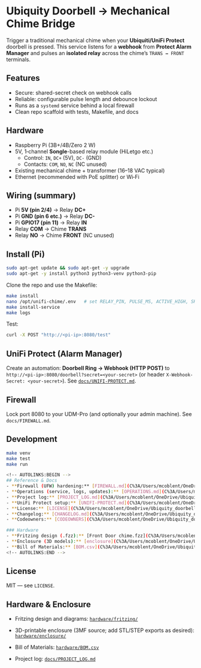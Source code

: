 # Ubiquity Doorbell → Mechanical Chime Bridge

Trigger a traditional mechanical chime when your **Ubiquiti/UniFi Protect** doorbell is pressed.
This service listens for a **webhook** from **Protect Alarm Manager** and pulses an **isolated relay**
across the chime’s `TRANS ↔ FRONT` terminals.

## Features
- Secure: shared-secret check on webhook calls
- Reliable: configurable pulse length and debounce lockout
- Runs as a `systemd` service behind a local firewall
- Clean repo scaffold with tests, Makefile, and docs

## Hardware
- Raspberry Pi (3B+/4B/Zero 2 W)
- 5V, 1‑channel **Songle**-based relay module (HiLetgo etc.)
  - Control: `IN`, `DC+` (5V), `DC-` (GND)
  - Contacts: `COM`, `NO`, `NC` (NC unused)
- Existing mechanical chime + transformer (16–18 VAC typical)
- Ethernet (recommended with PoE splitter) or Wi‑Fi

## Wiring (summary)
- Pi **5V (pin 2/4)** → Relay **DC+**
- Pi **GND (pin 6 etc.)** → Relay **DC-**
- Pi **GPIO17 (pin 11)** → Relay **IN**
- Relay **COM** → Chime **TRANS**
- Relay **NO** → Chime **FRONT** (NC unused)

## Install (Pi)
```bash
sudo apt-get update && sudo apt-get -y upgrade
sudo apt-get -y install python3 python3-venv python3-pip
```

Clone the repo and use the Makefile:
```bash
make install
nano /opt/unifi-chime/.env   # set RELAY_PIN, PULSE_MS, ACTIVE_HIGH, SHARED_SECRET
make install-service
make logs
```

Test:
```bash
curl -X POST "http://<pi-ip>:8080/test"
```

## UniFi Protect (Alarm Manager)
Create an automation: **Doorbell Ring → Webhook (HTTP POST)** to
`http://<pi-ip>:8080/doorbell?secret=<your-secret>`
(or header `X-Webhook-Secret: <your-secret>`). See [`docs/UNIFI-PROTECT.md`](docs/UNIFI-PROTECT.md).

## Firewall
Lock port 8080 to your UDM-Pro (and optionally your admin machine). See `docs/FIREWALL.md`.

## Development
```bash
make venv
make test
make run

<!-- AUTOLINKS:BEGIN -->
## Reference & Docs
- **Firewall (UFW) hardening:** [FIREWALL.md](C%3A/Users/mcoblent/OneDrive/Ubiquity_doorbell_to_mechanical_chime/docs/FIREWALL.md)
- **Operations (service, logs, updates):** [OPERATIONS.md](C%3A/Users/mcoblent/OneDrive/Ubiquity_doorbell_to_mechanical_chime/docs/OPERATIONS.md)
- **Project log:** [PROJECT_LOG.md](C%3A/Users/mcoblent/OneDrive/Ubiquity_doorbell_to_mechanical_chime/docs/PROJECT_LOG.md)
- **UniFi Protect setup:** [UNIFI-PROTECT.md](C%3A/Users/mcoblent/OneDrive/Ubiquity_doorbell_to_mechanical_chime/docs/UNIFI-PROTECT.md)
- **License:** [LICENSE](C%3A/Users/mcoblent/OneDrive/Ubiquity_doorbell_to_mechanical_chime/LICENSE)
- **Changelog:** [CHANGELOG.md](C%3A/Users/mcoblent/OneDrive/Ubiquity_doorbell_to_mechanical_chime/CHANGELOG.md)
- **Codeowners:** [CODEOWNERS](C%3A/Users/mcoblent/OneDrive/Ubiquity_doorbell_to_mechanical_chime/CODEOWNERS)

### Hardware
- **Fritzing design (.fzz):** [Front Door chime.fzz](C%3A/Users/mcoblent/OneDrive/Ubiquity_doorbell_to_mechanical_chime/hardware/fritzing/Front%20Door%20chime.fzz)
- **Enclosure (3D models):** [enclosure](C%3A/Users/mcoblent/OneDrive/Ubiquity_doorbell_to_mechanical_chime/hardware/enclosure)
- **Bill of Materials:** [BOM.csv](C%3A/Users/mcoblent/OneDrive/Ubiquity_doorbell_to_mechanical_chime/hardware/BOM.csv)
<!-- AUTOLINKS:END -->


```

## License
MIT — see `LICENSE`.

## Hardware & Enclosure
- Fritzing design and diagrams: [`hardware/fritzing/`](hardware/fritzing/)
- 3D-printable enclosure (3MF source; add STL/STEP exports as desired): [`hardware/enclosure/`](hardware/enclosure/)
- Bill of Materials: [`hardware/BOM.csv`](hardware/BOM.csv)

- Project log: [`docs/PROJECT_LOG.md`](docs/PROJECT_LOG.md)
